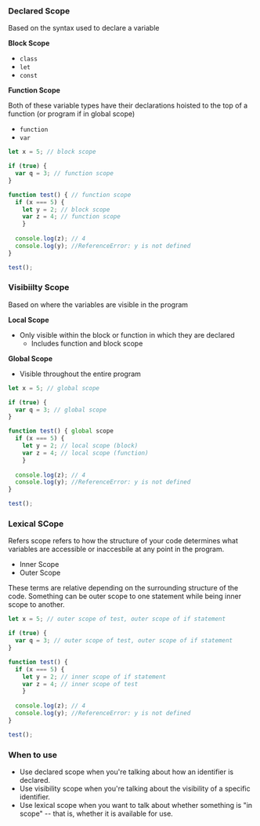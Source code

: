### Declared Scope ###
Based on the syntax used to declare a variable

**Block Scope**
- `class`
- `let`
- `const`

**Function Scope**

Both of these variable types have their declarations hoisted to the top of a function (or program if in global scope)
- `function`
- `var`

```javascript
let x = 5; // block scope

if (true) {
  var q = 3; // function scope
}

function test() { // function scope
  if (x === 5) {
    let y = 2; // block scope
    var z = 4; // function scope
    }
  
  console.log(z); // 4
  console.log(y); //ReferenceError: y is not defined
}

test();
```

### Visibiilty Scope ###
Based on where the variables are visible in the program

**Local Scope**
- Only visible within the block or function in which they are declared
  - Includes function and block scope

**Global Scope**
- Visible throughout the entire program

```javascript
let x = 5; // global scope

if (true) {
  var q = 3; // global scope
}

function test() { global scope
  if (x === 5) {
    let y = 2; // local scope (block)
    var z = 4; // local scope (function)
    }
  
  console.log(z); // 4
  console.log(y); //ReferenceError: y is not defined
}

test();
```

### Lexical SCope ###
Refers scope refers to how the structure of your code determines what variables are accessible or inaccesbile at any point in the program.

- Inner Scope
- Outer Scope

These terms are relative depending on the surrounding structure of the code. Something can be outer scope to one statement while being inner scope to another.

```javascript
let x = 5; // outer scope of test, outer scope of if statement

if (true) {
  var q = 3; // outer scope of test, outer scope of if statement
}

function test() {
  if (x === 5) {
    let y = 2; // inner scope of if statement
    var z = 4; // inner scope of test
    }
  
  console.log(z); // 4
  console.log(y); //ReferenceError: y is not defined
}

test();
```

### When to use ###
- Use declared scope when you're talking about how an identifier is declared.
- Use visibility scope when you're talking about the visibility of a specific identifier.
- Use lexical scope when you want to talk about whether something is "in scope" -- that is, whether it is available for use.
